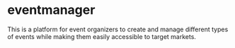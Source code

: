 # eventmanager
This is a platform for event organizers to create and manage different types of events while making them easily accessible to target markets.
